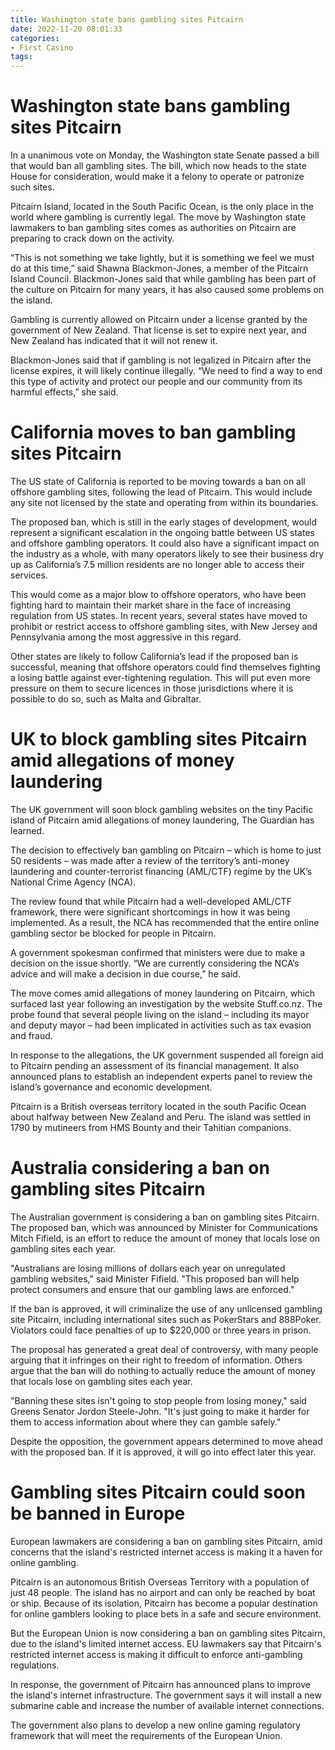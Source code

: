 ```yaml
---
title: Washington state bans gambling sites Pitcairn
date: 2022-11-20 08:01:33
categories:
- First Casino
tags:
---
```



#  Washington state bans gambling sites Pitcairn

In a unanimous vote on Monday, the Washington state Senate passed a bill that would ban all gambling sites. The bill, which now heads to the state House for consideration, would make it a felony to operate or patronize such sites.

Pitcairn Island, located in the South Pacific Ocean, is the only place in the world where gambling is currently legal. The move by Washington state lawmakers to ban gambling sites comes as authorities on Pitcairn are preparing to crack down on the activity.

“This is not something we take lightly, but it is something we feel we must do at this time,” said Shawna Blackmon-Jones, a member of the Pitcairn Island Council. Blackmon-Jones said that while gambling has been part of the culture on Pitcairn for many years, it has also caused some problems on the island.

Gambling is currently allowed on Pitcairn under a license granted by the government of New Zealand. That license is set to expire next year, and New Zealand has indicated that it will not renew it.

Blackmon-Jones said that if gambling is not legalized in Pitcairn after the license expires, it will likely continue illegally. “We need to find a way to end this type of activity and protect our people and our community from its harmful effects,” she said.

#  California moves to ban gambling sites Pitcairn

The US state of California is reported to be moving towards a ban on all offshore gambling sites, following the lead of Pitcairn. This would include any site not licensed by the state and operating from within its boundaries.

The proposed ban, which is still in the early stages of development, would represent a significant escalation in the ongoing battle between US states and offshore gambling operators. It could also have a significant impact on the industry as a whole, with many operators likely to see their business dry up as California’s 7.5 million residents are no longer able to access their services.

This would come as a major blow to offshore operators, who have been fighting hard to maintain their market share in the face of increasing regulation from US states. In recent years, several states have moved to prohibit or restrict access to offshore gambling sites, with New Jersey and Pennsylvania among the most aggressive in this regard.

Other states are likely to follow California’s lead if the proposed ban is successful, meaning that offshore operators could find themselves fighting a losing battle against ever-tightening regulation. This will put even more pressure on them to secure licences in those jurisdictions where it is possible to do so, such as Malta and Gibraltar.

#  UK to block gambling sites Pitcairn amid allegations of money laundering

The UK government will soon block gambling websites on the tiny Pacific island of Pitcairn amid allegations of money laundering, The Guardian has learned.

The decision to effectively ban gambling on Pitcairn – which is home to just 50 residents – was made after a review of the territory’s anti-money laundering and counter-terrorist financing (AML/CTF) regime by the UK’s National Crime Agency (NCA).

The review found that while Pitcairn had a well-developed AML/CTF framework, there were significant shortcomings in how it was being implemented. As a result, the NCA has recommended that the entire online gambling sector be blocked for people in Pitcairn.

A government spokesman confirmed that ministers were due to make a decision on the issue shortly. “We are currently considering the NCA’s advice and will make a decision in due course,” he said.

The move comes amid allegations of money laundering on Pitcairn, which surfaced last year following an investigation by the website Stuff.co.nz. The probe found that several people living on the island – including its mayor and deputy mayor – had been implicated in activities such as tax evasion and fraud.

In response to the allegations, the UK government suspended all foreign aid to Pitcairn pending an assessment of its financial management. It also announced plans to establish an independent experts panel to review the island’s governance and economic development.

Pitcairn is a British overseas territory located in the south Pacific Ocean about halfway between New Zealand and Peru. The island was settled in 1790 by mutineers from HMS Bounty and their Tahitian companions.

#  Australia considering a ban on gambling sites Pitcairn

The Australian government is considering a ban on gambling sites Pitcairn. The proposed ban, which was announced by Minister for Communications Mitch Fifield, is an effort to reduce the amount of money that locals lose on gambling sites each year.

"Australians are losing millions of dollars each year on unregulated gambling websites," said Minister Fifield. "This proposed ban will help protect consumers and ensure that our gambling laws are enforced."

If the ban is approved, it will criminalize the use of any unlicensed gambling site Pitcairn, including international sites such as PokerStars and 888Poker. Violators could face penalties of up to $220,000 or three years in prison.

The proposal has generated a great deal of controversy, with many people arguing that it infringes on their right to freedom of information. Others argue that the ban will do nothing to actually reduce the amount of money that locals lose on gambling sites each year.

"Banning these sites isn't going to stop people from losing money," said Greens Senator Jordon Steele-John. "It's just going to make it harder for them to access information about where they can gamble safely."

Despite the opposition, the government appears determined to move ahead with the proposed ban. If it is approved, it will go into effect later this year.

#  Gambling sites Pitcairn could soon be banned in Europe

European lawmakers are considering a ban on gambling sites Pitcairn, amid concerns that the island's restricted internet access is making it a haven for online gambling.

Pitcairn is an autonomous British Overseas Territory with a population of just 48 people. The island has no airport and can only be reached by boat or ship. Because of its isolation, Pitcairn has become a popular destination for online gamblers looking to place bets in a safe and secure environment.

But the European Union is now considering a ban on gambling sites Pitcairn, due to the island's limited internet access. EU lawmakers say that Pitcairn's restricted internet access is making it difficult to enforce anti-gambling regulations.

In response, the government of Pitcairn has announced plans to improve the island's internet infrastructure. The government says it will install a new submarine cable and increase the number of available internet connections.

The government also plans to develop a new online gaming regulatory framework that will meet the requirements of the European Union.